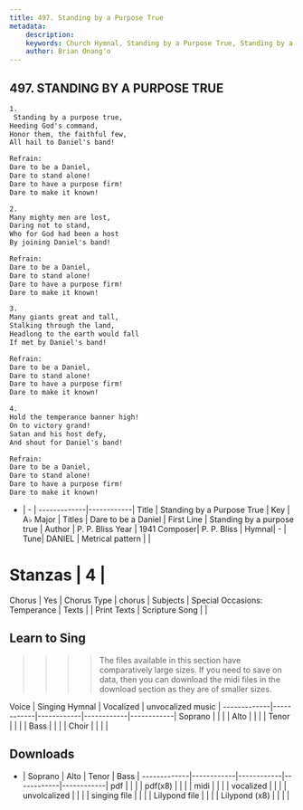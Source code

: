 ```yaml
---
title: 497. Standing by a Purpose True
metadata:
    description: 
    keywords: Church Hymnal, Standing by a Purpose True, Standing by a purpose true, Dare to be a Daniel
    author: Brian Onang'o
---
```



## 497. STANDING BY A PURPOSE TRUE

```txt
1.
 Standing by a purpose true, 
Heeding God's command, 
Honor them, the faithful few, 
All hail to Daniel's band! 

Refrain:
Dare to be a Daniel, 
Dare to stand alone! 
Dare to have a purpose firm! 
Dare to make it known! 

2.
Many mighty men are lost, 
Daring not to stand, 
Who for God had been a host 
By joining Daniel's band! 

Refrain:
Dare to be a Daniel, 
Dare to stand alone! 
Dare to have a purpose firm! 
Dare to make it known! 

3.
Many giants great and tall, 
Stalking through the land, 
Headlong to the earth would fall 
If met by Daniel's band! 

Refrain:
Dare to be a Daniel, 
Dare to stand alone! 
Dare to have a purpose firm! 
Dare to make it known! 

4.
Hold the temperance banner high! 
On to victory grand! 
Satan and his host defy, 
And shout for Daniel's band!

Refrain:
Dare to be a Daniel, 
Dare to stand alone! 
Dare to have a purpose firm! 
Dare to make it known! 

```

- |   -  |
-------------|------------|
Title | Standing by a Purpose True |
Key | A♭ Major |
Titles | Dare to be a Daniel |
First Line | Standing by a purpose true |
Author | P. P. Bliss
Year | 1941
Composer| P. P. Bliss |
Hymnal|  - |
Tune| DANIEL |
Metrical pattern | |
# Stanzas | 4 |
Chorus | Yes |
Chorus Type | chorus |
Subjects | Special Occasions: Temperance |
Texts |  |
Print Texts | 
Scripture Song |  |
  
## Learn to Sing

>>>> The files available in this section have comparatively large sizes. If you need to save on data, then you can download the midi files in the download section as they are of smaller sizes.

Voice |  Singing Hymnal | Vocalized | unvocalized music |
-------------|------------|------------|------------|------------|
Soprano | | | |
Alto | | | |
Tenor | | | |
Bass | | | |
Choir | | | |

## Downloads

- |  Soprano | Alto | Tenor | Bass |
-------------|------------|------------|------------|------------|
pdf | | | |
pdf(x8) | | | |
midi | | | |
vocalized | | | |
unvolcalized | | | |
singing file | | | |
Lilypond file | | | |
Lilypond (x8) | | | |
  